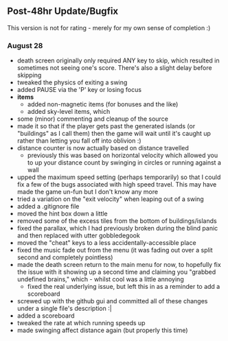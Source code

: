 ## Post-48hr Update/Bugfix

This version is not for rating - merely for my own sense of completion :)


### August 28

 - death screen originally only required ANY key to skip, which resulted in sometimes not seeing one's score.  There's also a slight delay before skipping
 - tweaked the physics of exiting a swing
 - added PAUSE via the 'P' key or losing focus
 - **items**
	 - added non-magnetic items (for bonuses and the like)
	 - added sky-level items, which 
 - some (minor) commenting and cleanup of the source
 - made it so that if the player gets past the generated islands (or "buildings" as I call them) then the game will wait until it's caught up rather than letting you fall off into oblivion :)
 - distance counter is now actually based on distance travelled
	- previously this was based on horizontal velocity which allowed you to up your distance count by swinging in circles or running against a wall
 - upped the maximum speed setting (perhaps temporarily) so that I could fix a few of the bugs associated with high speed travel.  This may have made the game un-fun but I don't know any more
 - tried a variation on the "exit velocity" when leaping out of a swing
 - added a .gitignore file
 - moved the hint box down a little
 - removed some of the excess tiles from the bottom of buildings/islands
 - fixed the parallax, which I had previously broken during the blind panic and then replaced with utter gobbledegook
 - moved the "cheat" keys to a less accidentally-accessible place
 - fixed the music fade out from the menu (it was fading out over a split second and completely pointless)
 - made the death screen return to the main menu for now, to hopefully fix the issue with it showing up a second time and claiming you "grabbed undefined brains," which - whilst cool was a little annoying
	- fixed the real underlying issue, but left this in as a reminder to add a scoreboard
 - screwed up with the github gui and committed all of these changes under a single file's description :|
 - added a scoreboard
 - tweaked the rate at which running speeds up
 - made swinging affect distance again (but properly this time)